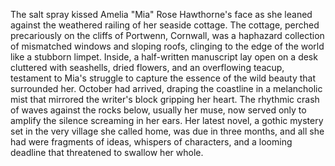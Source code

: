 The salt spray kissed Amelia "Mia" Rose Hawthorne's face as she leaned against the weathered railing of her seaside cottage. The cottage, perched precariously on the cliffs of Portwenn, Cornwall, was a haphazard collection of mismatched windows and sloping roofs, clinging to the edge of the world like a stubborn limpet.  Inside, a half-written manuscript lay open on a desk cluttered with seashells, dried flowers, and an overflowing teacup, testament to Mia's struggle to capture the essence of the wild beauty that surrounded her.  October had arrived, draping the coastline in a melancholic mist that mirrored the writer's block gripping her heart. The rhythmic crash of waves against the rocks below, usually her muse, now served only to amplify the silence screaming in her ears.  Her latest novel, a gothic mystery set in the very village she called home, was due in three months, and all she had were fragments of ideas, whispers of characters, and a looming deadline that threatened to swallow her whole.
